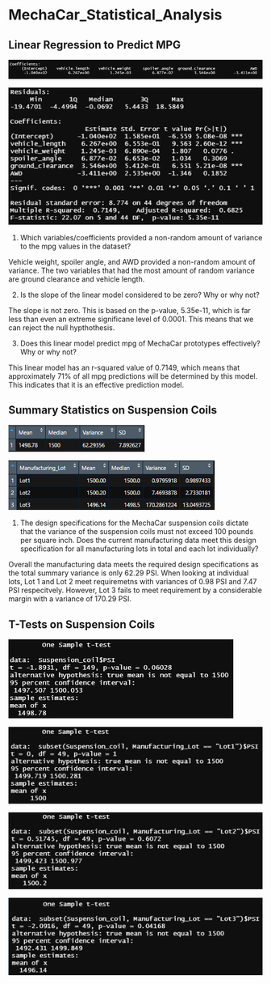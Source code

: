 # MechaCar_Statistical_Analysis

## Linear Regression to Predict MPG

![Deliverable 1 Linear Regression](/images/deliverable_1_linear_regression.png)

![Deliverable 1 Summary](/images/deliverable_1_summary.png)

1) Which variables/coefficients provided a non-random amount of variance to the mpg values in the dataset? 

Vehicle weight, spoiler angle, and AWD provided a non-random amount of variance. The two variables that had the most amount of random variance are ground clearance and vehicle length.

2) Is the slope of the linear model considered to be zero? Why or why not?

The slope is not zero. This is based on the p-value, 5.35e-11, which is far less than even an extreme significane level of 0.0001. This means that we can reject the null hypthothesis. 

3) Does this linear model predict mpg of MechaCar prototypes effectively? Why or why not?

This linear model has an r-squared value of 0.7149, which means that approximately 71% of all mpg predictions will be determined by this model. This indicates that it is an effective prediction model. 

## Summary Statistics on Suspension Coils

![Deliverable 2 Summary](/images/deliverable_2_summary.png)

![Deliverable 2 Lot Summary](/images/deliverable_2_lot_summary.png)

1) The design specifications for the MechaCar suspension coils dictate that the variance of the suspension coils must not exceed 100 pounds per square inch. Does the current manufacturing data meet this design specification for all manufacturing lots in total and each lot individually? 

Overall the manufacturing data meets the required design specifications as the total summary variance is only 62.29 PSI. When looking at individual lots, Lot 1 and Lot 2 meet requiremetns with variances of 0.98 PSI and 7.47 PSI respecitvely. However, Lot 3 fails to meet requirement by a considerable margin with a variance of 170.29 PSI.


## T-Tests on Suspension Coils

![Deliverable 3 T-Test](/images/deliverable_3_ttest.png)

![Deliverable 3 T-Test Lot 1](/images/deliverable_3_tttest_lot_1.png)

![Deliverable 3 T-Test Lot 2](/images/deliverable_3_tttest_lot_2.png)

![Deliverable 3 T-Test Lot 3](/images/deliverable_3_tttest_lot_3.png)
